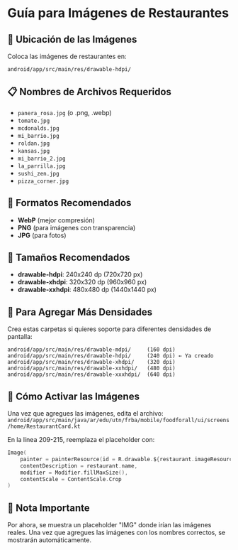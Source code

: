 # Guía para Imágenes de Restaurantes

## 📁 Ubicación de las Imágenes

Coloca las imágenes de restaurantes en:
```
android/app/src/main/res/drawable-hdpi/
```

## 📋 Nombres de Archivos Requeridos

- `panera_rosa.jpg` (o .png, .webp)
- `tomate.jpg`
- `mcdonalds.jpg`
- `mi_barrio.jpg`
- `roldan.jpg`
- `kansas.jpg`
- `mi_barrio_2.jpg`
- `la_parrilla.jpg`
- `sushi_zen.jpg`
- `pizza_corner.jpg`

## 🎨 Formatos Recomendados

- **WebP** (mejor compresión)
- **PNG** (para imágenes con transparencia)
- **JPG** (para fotos)

## 📏 Tamaños Recomendados

- **drawable-hdpi**: 240x240 dp (720x720 px)
- **drawable-xhdpi**: 320x320 dp (960x960 px)
- **drawable-xxhdpi**: 480x480 dp (1440x1440 px)

## 📂 Para Agregar Más Densidades

Crea estas carpetas si quieres soporte para diferentes densidades de pantalla:
```
android/app/src/main/res/drawable-mdpi/     (160 dpi)
android/app/src/main/res/drawable-hdpi/     (240 dpi) ← Ya creado
android/app/src/main/res/drawable-xhdpi/    (320 dpi)
android/app/src/main/res/drawable-xxhdpi/   (480 dpi)
android/app/src/main/res/drawable-xxxhdpi/  (640 dpi)
```

## 🔧 Cómo Activar las Imágenes

Una vez que agregues las imágenes, edita el archivo:
`android/app/src/main/java/ar/edu/utn/frba/mobile/foodforall/ui/screens/home/RestaurantCard.kt`

En la línea 209-215, reemplaza el placeholder con:
```kotlin
Image(
    painter = painterResource(id = R.drawable.${restaurant.imageResource}),
    contentDescription = restaurant.name,
    modifier = Modifier.fillMaxSize(),
    contentScale = ContentScale.Crop
)
```

## 📝 Nota Importante

Por ahora, se muestra un placeholder "IMG" donde irían las imágenes reales. Una vez que agregues las imágenes con los nombres correctos, se mostrarán automáticamente.
